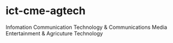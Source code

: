 # ict-cme-agtech
Infomation Communication Technology &amp; Communications Media Entertainment &amp; Agricuture Technology 
